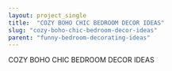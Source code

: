 ```yaml
---
layout: project_single
title:  "COZY BOHO CHIC BEDROOM DECOR IDEAS"
slug: "cozy-boho-chic-bedroom-decor-ideas"
parent: "funny-bedroom-decorating-ideas"
---
```

COZY BOHO CHIC BEDROOM DECOR IDEAS